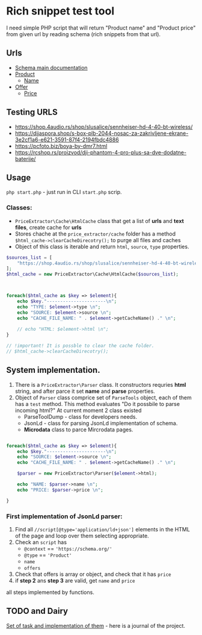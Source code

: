 # Rich snippet test tool

I need simple PHP script that will return "Product name" and "Product price" from given url by reading schema (rich snippets from that url).

## Urls

- [Schema main documentation](http://schema.org/docs/gs.html)
- [Product](http://schema.org/Product)
    - [Name](http://schema.org/name)
- [Offer](http://schema.org/Offer)
    - [Price](http://schema.org/price)

## Testing URLS

- https://shop.4audio.rs/shop/slusalice/sennheiser-hd-4-40-bt-wireless/
- https://dijaspora.shop/s-box-plb-2044-nosac-za-zakrivljene-ekrane-3e2cf1a6-e621-3591-87f4-2194fbdc4886
- https://pcfoto.biz/boya-by-dmr7.html
- https://rcshop.rs/proizvod/dji-phantom-4-pro-plus-sa-dve-dodatne-baterije/

## Usage

`php start.php` - just run in CLI `start.php` scrip.

### Classes:

- `PriceExtractor\Cache\HtmlCache` class that get a list of **urls** and **text files**, create cache for **urls**
-  Stores chache at the `price_extractor/cache` folder has a method `$html_cache->clearCacheDirecotry();` to purge all files and caches
-  Object of this class is iterable and return `html`, `source`, `type` properties.

```php
$sources_list = [
    "https://shop.4audio.rs/shop/slusalice/sennheiser-hd-4-40-bt-wireless/",
];
$html_cache = new PriceExtractor\Cache\HtmlCache($sources_list);



foreach($html_cache as $key => $element){
    echo $key."----------------------\n";
    echo "TYPE: $element->type \n";
    echo "SOURCE: $element->source \n";
    echo "CACHE_FILE_NAME: " . $element->getCacheName() ." \n";
    
    // echo "HTML: $element->html \n";
}

// !important! It is possble to clear the cache folder.
// $html_cache->clearCacheDirecotry();

```

## System implementation.

1. There is a `PriceExtractor\Parser` class. It constructors requries **html** string, and after parce it set **name** and **parse** properties.
2. Object of `Parser` class comprice set of `ParseTools` object, each of them has a `test` method. This method evaluates "Do it possbile to parse incoming html?" At current moment 2 class existed
    -  ParseToolDump - class for developers needs.
    - JsonLd - class for parsing JsonLd implementation of schema.
    - **Microdata** class to parce Mircrodata pages.

```php

foreach($html_cache as $key => $element){
    echo $key."----------------------\n";
    echo "SOURCE: $element->source \n";
    echo "CACHE_FILE_NAME: " . $element->getCacheName() ." \n";

    $parser = new PriceExtractor\Parser($element->html);

    echo "NAME: $parser->name \n";
    echo "PRICE: $parser->price \n";

}
```

### First implementation of JsonLd parser:

1. Find  all `//script[@type='application/ld+json']` elements in the HTML of the page and loop over them selecting appropriate.
2. Check an `script` has
    - `@context` == `'https://schema.org/'`
    - `@type` ==  `'Product'`
    - `name` 
    - `offers`
3. Check that offers is array or object, and check that it has `price`
4. if **step 2** ans **step 3** are valid, get `name` and `price`

all steps implemented by functions.

## TODO and Dairy

[Set of task and implementation of them](dairy.md) - here is a journal of the project.